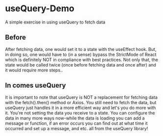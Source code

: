# useQuery-Demo
A simple exercise in using useQuery to fetch data 

## Before
After fetching data, one would set it to a state with the useEffect hook. But, in doing so, one would have to (in a sense) bypass the StrictMode of React which is definitely NOT in compliance with best practices. Not only that, the state would be called twice (once before fetching data and once after) and it would require more steps..

## In comes useQuery
It is important to note that useQuery is NOT a replacement for fetching data with the fetch().then() method or Axios. You still need to fetch the data, but useQuery just handles it in a more efficient way and let's you do more with it. You're not setting the data you receive to a state. You can configure the data in many more ways now-while the data is loading you can add a message or function, if an error occurs you can find out at what time it occurred and set up a message, and etc. all from the useQuery library!
